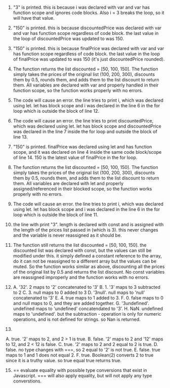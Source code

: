 1. "3" is printed. this is because i was declared with var and var has function scope and ignores code blocks. Also i = 3 breaks the loop, so it will have that value.
2. "150" is printed. this is because discountedPrice was declared with var and var has function scope regardless of code block. the last value in the loop of discountedPrice was updated to was 150.
3. "150" is printed. this is because finalPrice was declared with var and var has function scope regardless of code block. the last value in the loop of finalPrice was updated to was 150 (it's just discountedPrice rounded).
4. The function returns the list discounted = [50, 100, 150]. The function simply takes the prices of the original list (100, 200, 300), discounts them by 0.5, rounds them, and adds them to the list discount to return them. All variables are declared with var and properly handled in their function scope, so the function works properly with no errors.
5. The code will cause an error. the line tries to print i, which was declared using let. let has block scope and i was declared in the line 6 in the for loop which is outside the block of line 12.
6. The code will cause an error. the line tries to print discountedPrice, which was declared using let. let has block scope and discountedPrice was declared in the line 7 inside the for loop and outside the block of line 13.
7. "150" is printed. finalPrice was declared using let and has function scope, and it was declared on line 4 inside the same code block/scope of line 14. 150 is the latest value of finalPrice in the for loop.
8. The function returns the list discounted = [50, 100, 150]. The function simply takes the prices of the original list (100, 200, 300), discounts them by 0.5, rounds them, and adds them to the list discount to return them. All variables are declared with let and properly assigned/referenced in their blocked scope, so the function works properly with no errors.
10. The code will cause an error. the line tries to print i, which was declared using let. let has block scope and i was declared in the line 6 in the for loop which is outside the block of line 11.
11. the line with print "3". length is declared with const and is assigned with the length of the prices list passed in (which is 3). this never changes and the variable is never reassigned as it should be.
12. The function still returns the list discounted = [50, 100, 150]. the discounted list was declared with const, but the values can still be modified under this. it simply defined a constant reference to the array, do it can not be reassigned to a different array but the values can be muted. So the function works similar as above, discounting all the prices of the original list by 0.5 and returns the list discount. No const variables are reassigned improperly and the function works with no errors.
13.
    A. '32'. 2 maps to '2' concatenated to '3'
    B. 1. '3' maps to 3 subtracted to 2
    C. 3. null maps to 0 added to 3
    D. '3null'. null maps to 'null' concatenated to '3'
    E. 4. true maps to 1 added to 3.
    F. 0. false maps to 0 and null maps to 0, and they are added together.
    G. '3undefined'. undefined maps to 'undefined' concatendated to '3'.
    H. NaN. undefined maps to 'undefined'. but the subtraction - operation is only for numeric operations, and is not defined for strings. so Nan is returned.  

14.
A. true. '2' maps to 2, and 2 > 1 is true.
B. false. '2' maps to 2 and '12' maps to 12, and 2 < 12 is false.
C. true. '2' maps to 2 and 2 equal to 2 is true.
D. false. no type changes with ===, so 2 equal to '2' is not true.
E. false. true maps to 1 and 1 does not equal 2.
F. true. Boolean(2) converts 2 to true since it is a truthy value. so true equal true returns true.

15. == evaluate equality with possible type conversions that exist in Javascript. === will also apply equality, but will not apply any type converstions.
    
